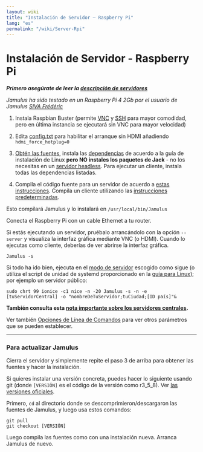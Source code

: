 ```yaml
---
layout: wiki
title: "Instalación de Servidor – Raspberry Pi"
lang: "es"
permalink: "/wiki/Server-Rpi"
---
```


# Instalación de Servidor - Raspberry Pi

**_Primero asegúrate de leer la [descripción de servidores](Running-a-Server)_**

_Jamulus ha sido testado en un Raspberry Pi 4 2Gb por el usuario de Jamulus [SIVA Frédéric](https://sourceforge.net/u/fredsiva/profile/)_

1. Instala Raspbian Buster (permite [VNC](https://www.raspberrypi.org/documentation/remote-access/vnc/) y [SSH](https://www.raspberrypi.org/documentation/remote-access/ssh/README.md) para mayor comodidad, pero en última instancia se ejecutará sin VNC para mayor velocidad)

1. Edita [config.txt](https://www.raspberrypi.org/documentation/configuration/config-txt/) para habilitar el arranque sin HDMI añadiendo `hdmi_force_hotplug=0`

1. [Obtén las fuentes](Installation-for-Linux#get-jamulus-sources), instala las [dependencias](Installation-for-Linux#install-dependencies) de acuerdo a la guía de instalación de Linux **pero NO instales los paquetes de Jack** - no los necesitas en un [servidor headless](Server-Linux#running-a-headless-server). Para ejecutar un cliente, instala todas las dependencias listadas.

1. Compila el código fuente para un servidor de acuerdo a [estas instrucciones](Server-Linux#compile-sources-create-a-user). Compila un cliente utilizando las [instrucciones predeterminadas](Installation-for-Linux#compile-this-bad-boy).

Esto compilará Jamulus y lo instalará en `/usr/local/bin/Jamulus`

Conecta el Raspberry Pi con un cable Ethernet a tu router.

Si estás ejecutando un servidor, pruébalo arrancándolo con la opción `--server` y visualiza la interfaz gráfica mediante VNC (o HDMI). Cuando lo ejecutas como cliente, deberías de ver abrirse la interfaz gráfica.

`Jamulus -s`

Si todo ha ido bien, ejecuta en el [modo de servidor](Choosing-a-Server-Type) escogido como sigue (o utiliza el script de unidad de systemd proporcionado en la [guía para Linux](Server-Linux#create-a-start-script)); por ejemplo un servidor público:

`sudo chrt 99 ionice -c1 nice -n -20 Jamulus -s -n -e [tuServidorCentral] -o "nombreDeTuServidor;tuCiudad;[ID país]"&`

**También consulta esta [nota importante sobre los servidores centrales](Central-Servers).**

Ver también [Opciones de Línea de Comandos](Command-Line-Options) para ver otros parámetros que se pueden establecer.
***

### Para actualizar Jamulus

Cierra el servidor y simplemente repite el paso 3 de arriba para obtener las fuentes y hacer la instalación.

Si quieres instalar una versión concreta, puedes hacer lo siguiente usando git (donde `[VERSIÓN]` es el código de la versión como r3_5_8). Ver [las versiones oficiales](https://github.com/corrados/jamulus/releases).

Primero, `cd` al directorio donde se descomprimieron/descargaron las fuentes de Jamulus, y luego usa estos comandos:

~~~
git pull
git checkout [VERSIÓN]
~~~

Luego compila las fuentes como con una instalación nueva. Arranca Jamulus de nuevo.
